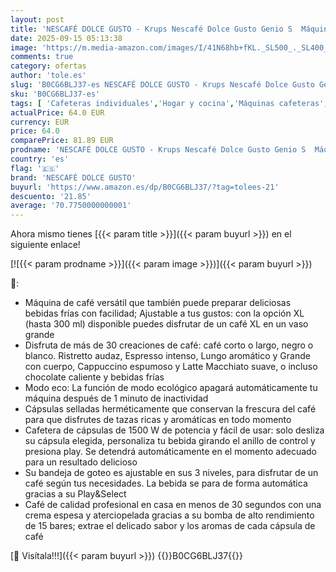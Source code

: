 ```yaml
---
layout: post
title: 'NESCAFÉ DOLCE GUSTO - Krups Nescafé Dolce Gusto Genio S  Máquina Compacta de Cápsulas Multibebidas  Alta Presión  Espresso con Crema en 30 Segundos  Parada Automática  Diseño XL  Blanca + 3 Packs de Café Intenso'
date: 2025-09-15 05:13:38
image: 'https://m.media-amazon.com/images/I/41N68hb+fKL._SL500_._SL400_.jpg'
comments: true
category: ofertas
author: 'tole.es'
slug: 'B0CG6BLJ37-es NESCAFÉ DOLCE GUSTO - Krups Nescafé Dolce Gusto Genio S...'
sku: 'B0CG6BLJ37-es'
tags: [ 'Cafeteras individuales','Hogar y cocina','Máquinas cafeteras','Utensilios para café y té','dolce','gusto','nescafé dolce gusto','🇪🇸', ]
actualPrice: 64.0 EUR
currency: EUR
price: 64.0
comparePrice: 81.89 EUR
prodname: 'NESCAFÉ DOLCE GUSTO - Krups Nescafé Dolce Gusto Genio S  Máquina Compacta de Cápsulas Multibebidas  Alta Presión  Espresso con Crema en 30 Segundos  Parada Automática  Diseño XL  Blanca + 3 Packs de Café Intenso'
country: 'es'
flag: '🇪🇸'
brand: 'NESCAFÉ DOLCE GUSTO'
buyurl: 'https://www.amazon.es/dp/B0CG6BLJ37/?tag=tolees-21'
descuento: '21.85'
average: '70.7750000000001'
---
```


Ahora mismo tienes [{{< param title >}}]({{< param buyurl >}}) en el siguiente enlace!

[![{{< param prodname >}}]({{< param image >}})]({{< param buyurl >}})

🔎:

- Máquina de café versátil que también puede preparar deliciosas bebidas frías con facilidad; Ajustable a tus gustos: con la opción XL (hasta 300 ml) disponible puedes disfrutar de un café XL en un vaso grande
- Disfruta de más de 30 creaciones de café: café corto o largo, negro o blanco. Ristretto audaz, Espresso intenso, Lungo aromático y Grande con cuerpo, Cappuccino espumoso y Latte Macchiato suave, o incluso chocolate caliente y bebidas frías
- Modo eco: La función de modo ecológico apagará automáticamente tu máquina después de 1 minuto de inactividad
- Cápsulas selladas herméticamente que conservan la frescura del café para que disfrutes de tazas ricas y aromáticas en todo momento
- Cafetera de cápsulas de 1500 W de potencia y fácil de usar: solo desliza su cápsula elegida, personaliza tu bebida girando el anillo de control y presiona play. Se detendrá automáticamente en el momento adecuado para un resultado delicioso
- Su bandeja de goteo es ajustable en sus 3 niveles, para disfrutar de un café según tus necesidades. La bebida se para de forma automática gracias a su Play&Select
- Café de calidad profesional en casa en menos de 30 segundos con una crema espesa y aterciopelada gracias a su bomba de alto rendimiento de 15 bares; extrae el delicado sabor y los aromas de cada cápsula de café

[🛒 Visítala!!!]({{< param buyurl >}})
{{<world>}}B0CG6BLJ37{{</world>}}
